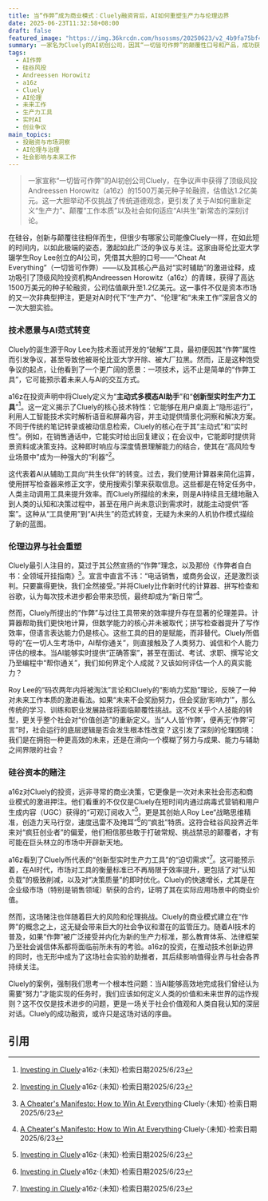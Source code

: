 ```yaml
---
title: 当“作弊”成为商业模式：Cluely融资背后，AI如何重塑生产力与伦理边界
date: 2025-06-23T11:32:58+08:00
draft: false
featured_image: "https://img.36krcdn.com/hsossms/20250623/v2_4b9fa75bf45f434b98dfde9ffcd1fe9c@5888275_oswg784931oswg1080oswg723_img_000?x-oss-process=image/format,jpg/interlace,1"
summary: 一家名为Cluely的AI初创公司，因其“一切皆可作弊”的颠覆性口号和产品，成功获得顶级风投a16z的1500万美元种子轮融资，估值达1.2亿美元。该公司旨在提供“主动式多模态AI助手”，实时辅助用户完成各项任务，挑战了传统的生产力观念和职业伦理。这一投资不仅体现了硅谷对激进创新的青睐，也引发了关于AI如何重塑未来工作、个人能力评估及社会诚信体系的深刻思考。
tags: 
  - AI作弊
  - 硅谷风投
  - Andreessen Horowitz
  - a16z
  - Cluely
  - AI伦理
  - 未来工作
  - 生产力工具
  - 实时AI
  - 创业争议
main_topics: 
  - 投融资与市场洞察
  - AI伦理与治理
  - 社会影响与未来工作
---
```


> 一家宣称“一切皆可作弊”的AI初创公司Cluely，在争议声中获得了顶级风投Andreessen Horowitz（a16z）的1500万美元种子轮融资，估值达1.2亿美元。这一大胆举动不仅挑战了传统道德观念，更引发了关于AI如何重新定义“生产力”、颠覆“工作本质”以及社会如何适应“AI共生”新常态的深刻讨论。

在硅谷，创新与颠覆往往相伴而生，但很少有哪家公司能像Cluely一样，在如此短的时间内，以如此极端的姿态，激起如此广泛的争议与关注。这家由哥伦比亚大学辍学生Roy Lee创立的AI公司，凭借其大胆的口号——“Cheat At Everything”（一切皆可作弊）——以及其核心产品对“实时辅助”的激进诠释，成功吸引了顶级风险投资机构Andreessen Horowitz（a16z）的青睐，获得了高达1500万美元的种子轮融资，公司估值飙升至1.2亿美元。这一事件不仅是资本市场的又一次非典型押注，更是对AI时代下“生产力”、“伦理”和“未来工作”深层含义的一次大胆实验。

### 技术愿景与AI范式转变

Cluely的诞生源于Roy Lee为技术面试开发的“破解”工具，最初便因其“作弊”属性而引发争议，甚至导致他被哥伦比亚大学开除、被大厂拉黑。然而，正是这种饱受争议的起点，让他看到了一个更广阔的愿景：一项技术，远不止是简单的“作弊工具”，它可能预示着未来人与AI的交互方式。

a16z在投资声明中将Cluely定义为“**主动式多模态AI助手**”和“**创新型实时生产力工具**”[^5]。这一定义揭示了Cluely的核心技术特性：它能够在用户桌面上“隐形运行”，利用人工智能技术实时解析语音和屏幕内容，并主动提供情景化洞察和解决方案。不同于传统的笔记转录或被动信息检索，Cluely的核心在于其“主动式”和“实时性”。例如，在销售通话中，它能实时给出回复建议；在会议中，它能即时提供背景资料或决策支持。这种即时响应与深度情景理解能力的结合，使其在“高风险专业场景中”成为一种强大的“利器”[^5]。

这代表着AI从辅助工具向“共生伙伴”的转变。过去，我们使用计算器来简化运算，使用拼写检查器来修正文字，使用搜索引擎来获取信息。这些都是在特定任务中，人类主动调用工具来提升效率。而Cluely所描绘的未来，则是AI持续且无缝地融入到人类的认知和决策过程中，甚至在用户尚未意识到需求时，就能主动提供“答案”。这种从“工具使用”到“AI共生”的范式转变，无疑为未来的人机协作模式描绘了新的蓝图。

### 伦理边界与社会重塑

Cluely最引人注目的，莫过于其公然宣扬的“作弊”理念，以及那份《作弊者自白书：全领域开挂指南》[^4]。宣言中直言不讳：“电话销售，或商务会议，还是激烈谈判。只要赢得更快，我们全然接受。”并将Cluely比作新时代的计算器、拼写检查和谷歌，认为每次技术进步都会带来恐慌，最终却成为“新日常”[^4]。

然而，Cluely所提出的“作弊”与过往工具带来的效率提升存在显著的伦理差异。计算器帮助我们更快地计算，但数学能力的核心并未被取代；拼写检查器提升了写作效率，但语言表达能力仍是核心。这些工具的目的是赋能，而非替代。Cluely所倡导的“在一切人生考场中，AI帮你通关”，则直接触及了人类努力、诚信和个人能力评估的根本。当AI能够实时提供“正确答案”，甚至在面试、考试、求职、撰写论文乃至编程中“帮你通关”，我们如何界定个人成就？又该如何评估一个人的真实能力？

Roy Lee的“码农两年内将被淘汰”言论和Cluely的“影响力奖励”理论，反映了一种对未来工作本质的激进看法。如果“未来不会奖励努力，但会奖励‘影响力’”，那么传统的学习、训练和职业发展路径将面临颠覆性挑战。这不仅关乎个人技能的转型，更关乎整个社会对“价值创造”的重新定义。当“人人皆‘作弊’，便再无‘作弊’可言”时，社会运行的底层逻辑是否会发生根本性改变？这引发了深刻的伦理困境：我们是在拥抱一种更高效的未来，还是在滑向一个模糊了努力与成果、能力与辅助之间界限的社会？

### 硅谷资本的赌注

a16z对Cluely的投资，远非寻常的商业决策，它更像是一次对未来社会形态和商业模式的激进押注。他们看重的不仅仅是Cluely在短时间内通过病毒式营销和用户生成内容（UGC）获得的“可观订阅收入”[^5]，更是其创始人Roy Lee“战略思维精准，创造力天马行空，速度迅雷不及掩耳”[^5]的“疯批”特质。这符合硅谷风投界近年来对“疯狂创业者”的偏爱，他们相信那些敢于打破常规、挑战禁忌的颠覆者，才有可能在巨头林立的市场中开辟新天地。

a16z看到了Cluely所代表的“创新型实时生产力工具”的“迫切需求”[^5]。这可能预示着，在AI时代，市场对工具的衡量标准已不再局限于效率提升，更包括了对“认知负载”的极致削减，以及对“决策质量”的即时优化。Cluely的快速增长，尤其是在企业级市场（特别是销售领域）斩获的合约，证明了其在实际应用场景中的商业价值。

然而，这场赌注也伴随着巨大的风险和伦理挑战。Cluely的商业模式建立在“作弊”的概念之上，这无疑会带来巨大的社会争议和潜在的监管压力。随着AI技术的普及，如果“作弊”被广泛接受并内化为新的生产力标准，那么教育体系、法律框架乃至社会诚信体系都将面临前所未有的考验。a16z的投资，在推动技术创新边界的同时，也无形中成为了这场社会实验的助推者，其后续影响值得业界与社会各界持续关注。

Cluely的案例，强制我们思考一个根本性问题：当AI能够高效地完成我们曾经认为需要“努力”才能实现的任务时，我们应该如何定义人类的价值和未来世界的运作规则？这不仅仅是技术进步的问题，更是一场关于社会价值观和人类自我认知的深层对话。Cluely的成功融资，或许只是这场对话的序曲。

## 引用

[^1]: [全网骂他AI作弊狗，硅谷风投反手砸1.2亿，这届VC就爱疯批创业者](https://www.36kr.com/p/3348348811598722)·36氪·新智元（2025/6/23）·检索日期2025/6/23
[^2]: [全网骂他AI作弊狗，硅谷风投反手砸1.2亿！这届VC就爱疯批创业者](https://m.163.com/news/sub/T1472562728078.html)·网易·新智元（2025/6/22）·检索日期2025/6/23
[^3]: [Andreessen Horowitz Backs AI Startup With Slogan Cheat at Everything](https://www.bloomberg.com/news/articles/2025-06-21/andreessen-horowitz-backs-ai-startup-with-slogan-cheat-at-everything?srnd=phx-technology)·Bloomberg·（2025/6/21）·检索日期2025/6/23
[^4]: [A Cheater's Manifesto: How to Win At Everything](https://cluely.com/manifesto)·Cluely·（未知）·检索日期2025/6/23
[^5]: [Investing in Cluely](https://a16z.com/announcement/investing-in-cluely/)·a16z·（未知）·检索日期2025/6/23
